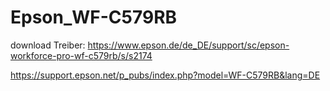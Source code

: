 # Epson_WF-C579RB

download Treiber:
https://www.epson.de/de_DE/support/sc/epson-workforce-pro-wf-c579rb/s/s2174

https://support.epson.net/p_pubs/index.php?model=WF-C579RB&lang=DE
